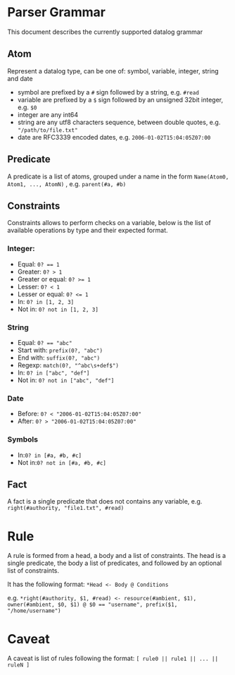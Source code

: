 # Parser Grammar

This document describes the currently supported datalog grammar

## Atom

Represent a datalog type, can be one of: symbol, variable, integer, string and date

- symbol are prefixed by a `#` sign followed by a string, e.g. `#read`
- variable are prefixed by a `$` sign followed by an unsigned 32bit integer,  e.g. `$0`
- integer are any int64
- string are any utf8 characters sequence, between double quotes, e.g. `"/path/to/file.txt"`
- date are RFC3339 encoded dates, e.g. `2006-01-02T15:04:05Z07:00`

## Predicate

A predicate is a list of atoms, grouped under a name in the form `Name(Atom0, Atom1, ..., AtomN)` , e.g. `parent(#a, #b)`

## Constraints

Constraints allows to perform checks on a variable, below is the list of available operations by type and their expected format.

### Integer:

- Equal: `0? == 1`
- Greater: `0? > 1`
- Greater or equal: `0? >= 1`
- Lesser: `0? < 1`
- Lesser or equal: `0? <= 1`
- In: `0? in [1, 2, 3]`
- Not in: `0? not in [1, 2, 3]`

###  String

- Equal: `0? == "abc"`
- Start with: `prefix(0?, "abc")`
- End with: `suffix(0?, "abc")`
- Regexp: `match(0?, "^abc\s+def$") `
- In: `0? in ["abc", "def"]`
- Not in: `0? not in ["abc", "def"]`

### Date

- Before: `0? < "2006-01-02T15:04:05Z07:00"`
- After: `0? > "2006-01-02T15:04:05Z07:00"`

### Symbols

- In:`0? in [#a, #b, #c]`
- Not in:`0? not in [#a, #b, #c]`

## Fact

A fact is a single predicate that does not contains any variable, e.g. `right(#authority, "file1.txt", #read)`

# Rule

A rule is formed from a head, a body and a list of constraints.
The head is a single predicate, the body a list of predicates, and followed by an optional list of constraints.

It has the following format: `*Head <- Body @ Conditions`

e.g. `*right(#authority, $1, #read) <- resource(#ambient, $1), owner(#ambient, $0, $1) @ $0 == "username", prefix($1, "/home/username")`

# Caveat

A caveat is list of rules following the format: `[ rule0 || rule1 || ... || ruleN ]`
